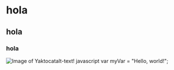 # hola 
## hola
### hola
![Image of Yaktocat](https://octodex.github.com/images/yaktocat.png)alt-text!
javascript
var myVar = "Hello, world!";
